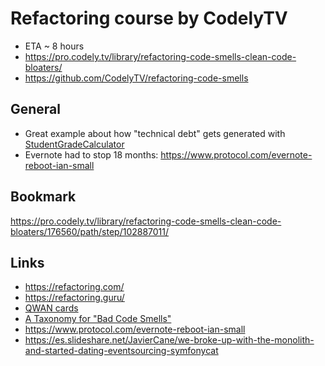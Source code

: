 # Refactoring course by CodelyTV

- ETA ~ 8 hours
- https://pro.codely.tv/library/refactoring-code-smells-clean-code-bloaters/
- https://github.com/CodelyTV/refactoring-code-smells

## General

- Great example about how "technical debt" gets generated with [StudentGradeCalculator](https://github.com/CodelyTV/refactoring-code-smells/blob/a0d323f6efb04aa453e982ec2552eed1c527b057/examples/java/java-student_grades-01_base/src/main/java/tv/codely/student_grades/StudentGradeCalculator.java)
- Evernote had to stop 18 months: https://www.protocol.com/evernote-reboot-ian-small

## Bookmark

https://pro.codely.tv/library/refactoring-code-smells-clean-code-bloaters/176560/path/step/102887011/

## Links

- https://refactoring.com/
- https://refactoring.guru/
- [QWAN cards](https://www.youtube.com/watch?v=JQbsxc-BPrU)
- [A Taxonomy for "Bad Code Smells"](http://mikamantyla.eu/BadCodeSmellsTaxonomy.html)
- https://www.protocol.com/evernote-reboot-ian-small
- https://es.slideshare.net/JavierCane/we-broke-up-with-the-monolith-and-started-dating-eventsourcing-symfonycat
